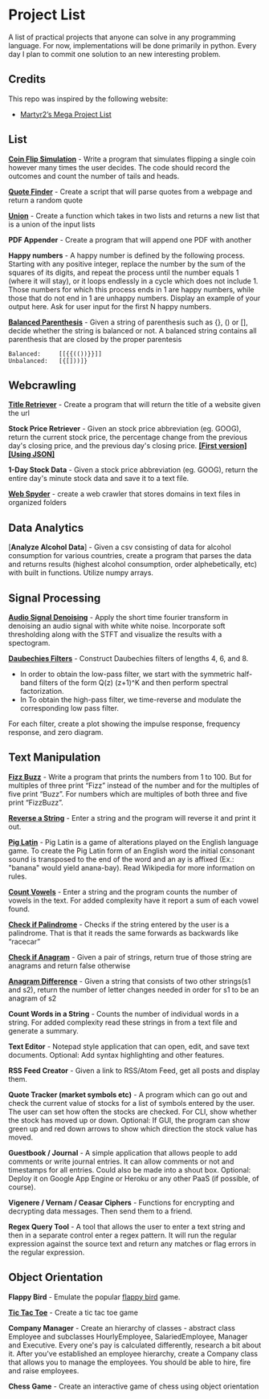 # Project List

A list of practical projects that anyone can solve in any programming language. For now, implementations will be done primarily in python. Every day I plan to commit one solution to an new interesting problem.

Credits
---

This repo was inspired by the following website:

* [Martyr2’s Mega Project List](http://www.dreamincode.net/forums/topic/78802-martyr2s-mega-project-ideas-list/)

List
---

[**Coin Flip Simulation**](https://github.com/Souloist/Projects/blob/master/solutions/Coin_Flip_Simulation.py) - Write a program that simulates flipping a single coin however many times the user decides. The code should record the outcomes and count the number of tails and heads.

[**Quote Finder**](https://github.com/Souloist/Projects/blob/master/solutions/random_quote.py) - Create a script that will parse quotes from a webpage and return a random quote

[**Union**](https://github.com/Souloist/Projects/blob/master/solutions/union.java) - Create a function which takes in two lists and returns a new list that is a union of the input lists

**PDF Appender** - Create a program that will append one PDF with another

**Happy numbers** - A happy number is defined by the following process. Starting with any positive integer, replace the number by the sum of the squares of its digits, and repeat the process until the number equals 1 (where it will stay), or it loops endlessly in a cycle which does not include 1. Those numbers for which this process ends in 1 are happy numbers, while those that do not end in 1 are unhappy numbers. Display an example of your output here. Ask for user input for the first N happy numbers.

[**Balanced Parenthesis**](https://github.com/Souloist/Projects/blob/master/solutions/isBalanced.py) - Given a string of parenthesis such as {}, () or [], decide whether the string is balanced or not. A balanced string contains all parenthesis that are closed by the proper parentesis

``` 
Balanced:     [[{{(())}}]]
Unbalanced:   [{[]))]}
```
Webcrawling
---

[**Title Retriever**](https://github.com/Souloist/Projects/blob/master/solutions/title_retriever.py) - Create a program that will return the title of a website given the url

**Stock Price Retriever** - Given an stock price abbreviation (eg. GOOG), return the current stock price, the percentage change from the previous day's closing price, and the previous day's closing price. [**[First version]**](https://github.com/Souloist/Projects/blob/master/solutions/get_stock_data.py) [**[Using JSON]**](https://github.com/Souloist/Projects/blob/master/solutions/get_stock_data_json.py)

**1-Day Stock Data** - Given a stock price abbreviation (eg. GOOG), return the entire day's minute stock data and save it to a text file.

[**Web Spyder**](https://github.com/Souloist/Projects/tree/master/solutions/web_spyder) - create a web crawler that stores domains in text files in organized folders

Data Analytics
---

[**Analyze Alcohol Data**] - Given a csv consisting of data for alcohol consumption for various countries, create a program that parses the data and returns results (highest alcohol consumption, order alphebetically, etc) with built in functions. Utilize numpy arrays. 

Signal Processing
---

[**Audio Signal Denoising**](https://github.com/Souloist/Projects/tree/master/solutions/STFT) - Apply the short time fourier transform in denoising an audio signal with white white noise. Incorporate soft thresholding along with the STFT and visualize the results with a spectogram. 

[**Daubechies Filters**](https://github.com/Souloist/Projects/blob/master/solutions/daubechies_filters.m) - Construct Daubechies filters of lengths 4, 6, and 8. 
* In order to obtain the low-pass filter, we start with the symmetric half-band filters of the form Q(z) (z+1)^K and then perform spectral factorization. 
* In To obtain the high-pass filter, we time-reverse and modulate the corresponding low pass filter. 

For each filter, create a plot showing the impulse response, frequency response, and zero diagram.

Text Manipulation 
---

[**Fizz Buzz**](https://github.com/Souloist/Projects/blob/master/solutions/fizz_buzz.py) - Write a program that prints the numbers from 1 to 100. But for multiples of three print “Fizz” instead of the number and for the multiples of five print “Buzz”. For numbers which are multiples of both three and five print “FizzBuzz”.

[**Reverse a String**](https://github.com/Souloist/Projects/blob/master/solutions/reverse_string.py) - Enter a string and the program will reverse it and print it out.

[**Pig Latin**](https://github.com/Souloist/Projects/blob/master/solutions/pig_latin.py) - Pig Latin is a game of alterations played on the English language game. To create the Pig Latin form of an English word the initial consonant sound is transposed to the end of the word and an ay is affixed (Ex.: "banana" would yield anana-bay). Read Wikipedia for more information on rules.

[**Count Vowels**](https://github.com/Souloist/Projects/blob/master/solutions/countVowel.py) - Enter a string and the program counts the number of vowels in the text. For added complexity have it report a sum of each vowel found.

[**Check if Palindrome**](https://github.com/Souloist/Projects/blob/master/solutions/isPalindrome.java) - Checks if the string entered by the user is a palindrome. That is that it reads the same forwards as backwards like “racecar”

[**Check if Anagram**](https://github.com/Souloist/Projects/blob/master/solutions/isAnagram.py) - Given a pair of strings, return true of those string are anagrams and return false otherwise

[**Anagram Difference**](https://github.com/Souloist/Projects/blob/master/solutions/anagramCount.cs) - Given a string that consists of two other strings(s1 and s2), return the number of letter changes needed in order for s1 to be an anagram of s2

**Count Words in a String** - Counts the number of individual words in a string. For added complexity read these strings in from a text file and generate a summary.

**Text Editor** - Notepad style application that can open, edit, and save text documents. Optional: Add syntax highlighting and other features.

**RSS Feed Creator** - Given a link to RSS/Atom Feed, get all posts and display them.

**Quote Tracker (market symbols etc)** - A program which can go out and check the current value of stocks for a list of symbols entered by the user. The user can set how often the stocks are checked. For CLI, show whether the stock has moved up or down. Optional: If GUI, the program can show green up and red down arrows to show which direction the stock value has moved.

**Guestbook / Journal** - A simple application that allows people to add comments or write journal entries. It can allow comments or not and timestamps for all entries. Could also be made into a shout box. Optional: Deploy it on Google App Engine or Heroku or any other PaaS (if possible, of course).

**Vigenere / Vernam / Ceasar Ciphers** - Functions for encrypting and decrypting data messages. Then send them to a friend.

**Regex Query Tool** - A tool that allows the user to enter a text string and then in a separate control enter a regex pattern. It will run the regular expression against the source text and return any matches or flag errors in the regular expression.

Object Orientation
---

**Flappy Bird** - Emulate the popular [flappy bird](http://flappybird.io/) game.

[**Tic Tac Toe**](https://github.com/Souloist/Projects/blob/master/solutions/tic_tac_toe.rb) - Create a tic tac toe game

**Company Manager** - Create an hierarchy of classes - abstract class Employee and subclasses HourlyEmployee, SalariedEmployee, Manager and Executive. Every one's pay is calculated differently, research a bit about it. After you've established an employee hierarchy, create a Company class that allows you to manage the employees. You should be able to hire, fire and raise employees.

**Chess Game** - Create an interactive game of chess using object orientation 
